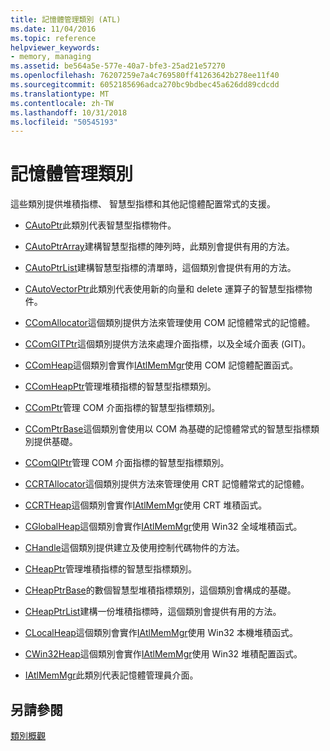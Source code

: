 ```yaml
---
title: 記憶體管理類別 (ATL)
ms.date: 11/04/2016
ms.topic: reference
helpviewer_keywords:
- memory, managing
ms.assetid: be564a5e-577e-40a7-bfe3-25ad21e57270
ms.openlocfilehash: 76207259e7a4c769580ff41263642b278ee11f40
ms.sourcegitcommit: 6052185696adca270bc9bdbec45a626dd89cdcdd
ms.translationtype: MT
ms.contentlocale: zh-TW
ms.lasthandoff: 10/31/2018
ms.locfileid: "50545193"
---
```

# <a name="memory-management-classes"></a>記憶體管理類別

這些類別提供堆積指標、 智慧型指標和其他記憶體配置常式的支援。

- [CAutoPtr](../atl/reference/cautoptr-class.md)此類別代表智慧型指標物件。

- [CAutoPtrArray](../atl/reference/cautoptrarray-class.md)建構智慧型指標的陣列時，此類別會提供有用的方法。

- [CAutoPtrList](../atl/reference/cautoptrlist-class.md)建構智慧型指標的清單時，這個類別會提供有用的方法。

- [CAutoVectorPtr](../atl/reference/cautovectorptr-class.md)此類別代表使用新的向量和 delete 運算子的智慧型指標物件。

- [CComAllocator](../atl/reference/ccomallocator-class.md)這個類別提供方法來管理使用 COM 記憶體常式的記憶體。

- [CComGITPtr](../atl/reference/ccomgitptr-class.md)這個類別提供方法來處理介面指標，以及全域介面表 (GIT)。

- [CComHeap](../atl/reference/ccomheap-class.md)這個類別會實作[IAtlMemMgr](../atl/reference/iatlmemmgr-class.md)使用 COM 記憶體配置函式。

- [CComHeapPtr](../atl/reference/ccomheapptr-class.md)管理堆積指標的智慧型指標類別。

- [CComPtr](../atl/reference/ccomptr-class.md)管理 COM 介面指標的智慧型指標類別。

- [CComPtrBase](../atl/reference/ccomptrbase-class.md)這個類別會使用以 COM 為基礎的記憶體常式的智慧型指標類別提供基礎。

- [CComQIPtr](../atl/reference/ccomqiptr-class.md)管理 COM 介面指標的智慧型指標類別。

- [CCRTAllocator](../atl/reference/ccrtallocator-class.md)這個類別提供方法來管理使用 CRT 記憶體常式的記憶體。

- [CCRTHeap](../atl/reference/ccrtheap-class.md)這個類別會實作[IAtlMemMgr](../atl/reference/iatlmemmgr-class.md)使用 CRT 堆積函式。

- [CGlobalHeap](../atl/reference/cglobalheap-class.md)這個類別會實作[IAtlMemMgr](../atl/reference/iatlmemmgr-class.md)使用 Win32 全域堆積函式。

- [CHandle](../atl/reference/chandle-class.md)這個類別提供建立及使用控制代碼物件的方法。

- [CHeapPtr](../atl/reference/cheapptr-class.md)管理堆積指標的智慧型指標類別。

- [CHeapPtrBase](../atl/reference/cheapptrbase-class.md)的數個智慧型堆積指標類別，這個類別會構成的基礎。

- [CHeapPtrList](../atl/reference/cheapptrlist-class.md)建構一份堆積指標時，這個類別會提供有用的方法。

- [CLocalHeap](../atl/reference/clocalheap-class.md)這個類別會實作[IAtlMemMgr](../atl/reference/iatlmemmgr-class.md)使用 Win32 本機堆積函式。

- [CWin32Heap](../atl/reference/cwin32heap-class.md)這個類別會實作[IAtlMemMgr](../atl/reference/iatlmemmgr-class.md)使用 Win32 堆積配置函式。

- [IAtlMemMgr](../atl/reference/iatlmemmgr-class.md)此類別代表記憶體管理員介面。

## <a name="see-also"></a>另請參閱

[類別概觀](../atl/atl-class-overview.md)

